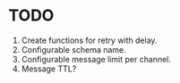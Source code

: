 # TODO

1. Create functions for retry with delay.
2. Configurable schema name.
3. Configurable message limit per channel.
4. Message TTL?
